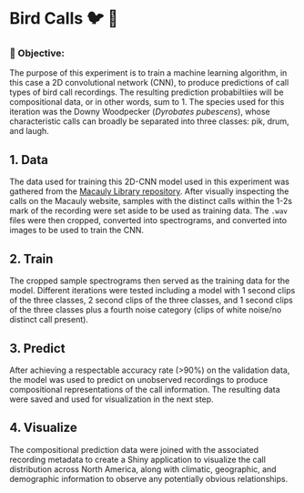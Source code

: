# Bird Calls 🐦 📲
### 📌 Objective: 
The purpose of this experiment is to train a machine learning algorithm, in this case a 2D convolutional network (CNN), to produce predictions of call types of bird call recordings. The resulting prediction probabiltiies will be compositional data, or in other words, sum to 1. The species used for this iteration was the Downy Woodpecker (*Dyrobates pubescens*), whose characteristic calls can broadly be separated into three classes: pik, drum, and laugh. 

## 1. Data
The data used for training this 2D-CNN model used in this experiment was gathered from the [Macauly Library repository](https://www.macaulaylibrary.org/?doing_wp_cron=1723063926.9250679016113281250000). After visually inspecting the calls on the Macauly website, samples with the distinct calls within the 1-2s mark of the recording were set aside to be used as training data. The `.wav` files were then cropped, converted into spectrograms, and converted into images to be used to train the CNN. 

## 2. Train
The cropped sample spectrograms then served as the training data for the model. Different iterations were tested including a model with 1 second clips of the three classes, 2 second clips of the three classes, and 1 second clips of the three classes plus a fourth noise category (clips of white noise/no distinct call present). 

## 3. Predict 
After achieving a respectable accuracy rate (>90%) on the validation data, the model was used to predict on unobserved recordings to produce compositional representations of the call information. The resulting data were saved and used for visualization in the next step. 

## 4. Visualize 
The compositional prediction data were joined with the associated recording metadata to create a Shiny application to visualize the call distribution across North America, along with climatic, geographic, and demographic information to observe any potentially obvious relationships.  
